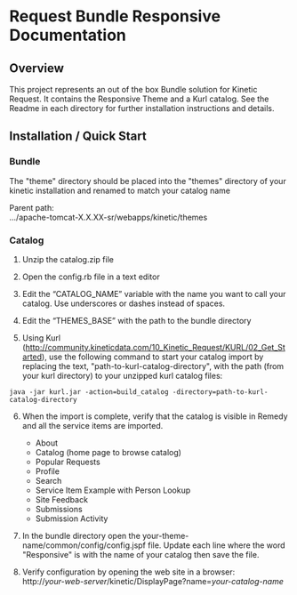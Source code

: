 # Request Bundle Responsive Documentation

## Overview
This project represents an out of the box Bundle solution for Kinetic Request. It contains the Responsive Theme and a Kurl catalog. See the Readme in each directory for further installation instructions and details.

## Installation / Quick Start

### Bundle
The "theme" directory should be placed into the "themes" directory of your kinetic installation and renamed to match your catalog name

Parent path:  
.../apache-tomcat-X.X.XX-sr/webapps/kinetic/themes

### Catalog
1. Unzip the catalog.zip file 

2. Open the config.rb file in a text editor

3. Edit the “CATALOG_NAME” variable with the name you want to call your catalog. Use underscores or dashes instead of spaces.

4. Edit the “THEMES_BASE” with the path to the bundle directory

5. Using Kurl (http://community.kineticdata.com/10_Kinetic_Request/KURL/02_Get_Started), use the following command to start your catalog import by replacing the text, "path-to-kurl-catalog-directory", with the path (from your kurl directory) to your unzipped kurl catalog files:
~~~~
java -jar kurl.jar -action=build_catalog -directory=path-to-kurl-catalog-directory
~~~~

6. When the import is complete, verify that the catalog is visible in Remedy and all the service items are imported.
    * About
    * Catalog (home page to browse catalog)
    * Popular Requests
    * Profile
    * Search
    * Service Item Example with Person Lookup
    * Site Feedback
    * Submissions
    * Submission Activity

7. In the bundle directory open the your-theme-name/common/config/config.jspf file. Update each line where the word "Responsive" is with the name of your catalog then save the file.

8. Verify configuration by opening the web site in a browser:  
http://_your-web-server_/kinetic/DisplayPage?name=_your-catalog-name_